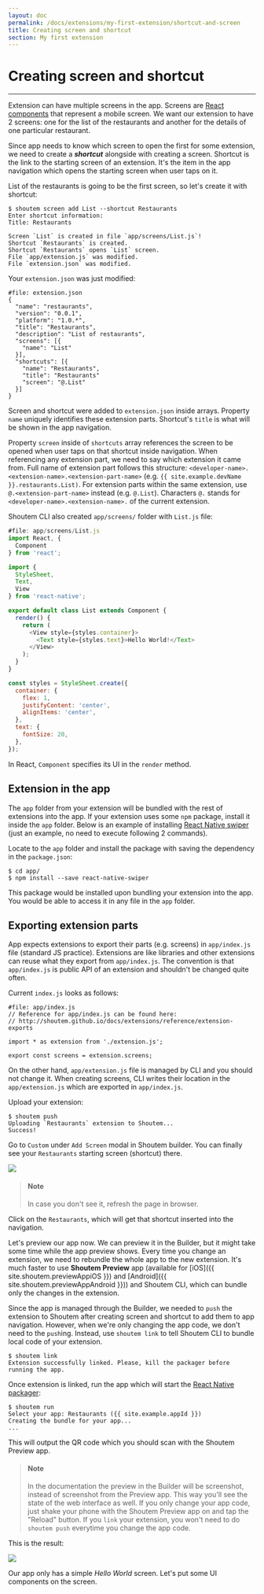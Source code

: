 ```yaml
---
layout: doc
permalink: /docs/extensions/my-first-extension/shortcut-and-screen
title: Creating screen and shortcut
section: My first extension
---
```


# Creating screen and shortcut
<hr />

Extension can have multiple screens in the app. Screens are [React components](https://facebook.github.io/react/docs/react-component.html) that represent a mobile screen. We want our extension to have 2 screens: one for the list of the restaurants and another for the details of one particular restaurant.

Since app needs to know which screen to open the first for some extension, we need to create a ***shortcut*** alongside with creating a screen. Shortcut is the link to the starting screen of an extension. It's the item in the app navigation which opens the starting screen when user taps on it.

List of the restaurants is going to be the first screen, so let's create it with shortcut:

```ShellSession
$ shoutem screen add List --shortcut Restaurants
Enter shortcut information:
Title: Restaurants

Screen `List` is created in file `app/screens/List.js`!
Shortcut `Restaurants` is created.
Shortcut `Restaurants` opens `List` screen.
File `app/extension.js` was modified.
File `extension.json` was modified.
```

Your `extension.json` was just modified:

```json{7-14}
#file: extension.json
{
  "name": "restaurants",
  "version": "0.0.1",
  "platform": "1.0.*",
  "title": "Restaurants",
  "description": "List of restaurants",
  "screens": [{
    "name": "List"
  }],
  "shortcuts": [{
    "name": "Restaurants",
    "title": "Restaurants"
    "screen": "@.List"
  }]
}
```

Screen and shortcut were added to `extension.json` inside arrays. Property `name` uniquely identifies these extension parts. Shortcut's `title` is what will be shown in the app navigation.

Property `screen` inside of `shortcuts` array references the screen to be opened when user taps on that shortcut inside navigation. When referencing any extension part, we need to say which extension it came from. Full name of extension part follows this structure: `<developer-name>.<extension-name>.<extension-part-name>` (e.g. `{{ site.example.devName }}.restaurants.List)`. For extension parts within the same extension, use `@.<extension-part-name>` instead (e.g. `@.List`). Characters `@.` stands for `<developer-name>.<extension-name>.` of the current extension.

Shoutem CLI also created `app/screens/` folder with `List.js` file:

```javascript
#file: app/screens/List.js
import React, {
  Component
} from 'react';

import {
  StyleSheet,
  Text,
  View
} from 'react-native';

export default class List extends Component {
  render() {
    return (
      <View style={styles.container}>
        <Text style={styles.text}>Hello World!</Text>
      </View>
    );
  }
}

const styles = StyleSheet.create({
  container: {
    flex: 1,
    justifyContent: 'center',
    alignItems: 'center',
  },
  text: {
    fontSize: 20,
  },
});
```

In React, `Component` specifies its UI in the `render` method.

## Extension in the app

The `app` folder from your extension will be bundled with the rest of extensions into the app. If your extension uses some `npm` package, install it inside the `app` folder. Below is an example of installing [React Native swiper](https://github.com/leecade/react-native-swiper) (just an example, no need to execute following 2 commands).

Locate to the `app` folder and install the package with saving the dependency in the `package.json`:

```ShellSession
$ cd app/
$ npm install --save react-native-swiper
```

This package would be installed upon bundling your extension into the app. You would be able to access it in any file in the `app` folder.

## Exporting extension parts

App expects extensions to export their parts (e.g. screens) in `app/index.js` file (standard JS practice). Extensions are like libraries and other extensions can reuse what they export from `app/index.js`. The convention is that `app/index.js` is public API of an extension and shouldn't be changed quite often.

Current `index.js` looks as follows:

```JSX
#file: app/index.js
// Reference for app/index.js can be found here:
// http://shoutem.github.io/docs/extensions/reference/extension-exports

import * as extension from './extension.js';

export const screens = extension.screens;
```

On the other hand, `app/extension.js` file is managed by CLI and you should not change it. When creating screens, CLI writes their location in the `app/extension.js` which are exported in `app/index.js`.

Upload your extension:

```ShellSession
$ shoutem push
Uploading `Restaurants` extension to Shoutem...
Success!
```

Go to `Custom` under `Add Screen` modal in Shoutem builder. You can finally see your `Restaurants` starting screen (shortcut) there.

<p class="image">
<img src='{{ site.url }}/img/my-first-extension/add-modal-shortcut.png'/>
</p>

> #### Note
> In case you don't see it, refresh the page in browser.

Click on the `Restaurants`, which will get that shortcut inserted into the navigation.

Let's preview our app now. We can preview it in the Builder, but it might take some time while the app preview shows. Every time you change an extension, we need to rebundle the whole app to the new extension. It's much faster to use **Shoutem Preview** app (available for [iOS]({{ site.shoutem.previewAppiOS }}) and [Android]({{ site.shoutem.previewAppAndroid }})) and Shoutem CLI, which can bundle only the changes in the extension.

Since the app is managed through the Builder, we needed to `push` the extension to Shoutem after creating screen and shortcut to add them to app navigation. However, when we're only changing the app code, we don't need to the `push`ing. Instead, use `shoutem link` to tell Shoutem CLI to bundle local code of your extension.

```ShellSession
$ shoutem link
Extension successfully linked. Please, kill the packager before running the app.
```

Once extension is linked, run the app which will start the [React Native packager](https://github.com/facebook/react-native/tree/master/packager):

```ShellSession
$ shoutem run
Select your app: Restaurants ({{ site.example.appId }})
Creating the bundle for your app...
...
```

This will output the QR code which you should scan with the Shoutem Preview app.

> #### Note
> In the documentation the preview in the Builder will be screenshot, instead of screenshot from the Preview app. This way you'll see the state of the web interface as well. If you only change your app code, just shake your phone with the Shoutem Preview app on and tap the "Reload" button. If you `link` your extension, you won't need to do `shoutem push` everytime you change the app code.

This is the result:

<p class="image">
<img src='{{ site.url }}/img/my-first-extension/extension-hello-world.png'/>
</p>

Our app only has a simple  _Hello World_ screen. Let's put some UI components on the screen.

